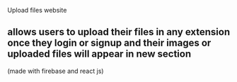 Upload files website
## allows users to upload their files in any extension once they login or signup and their images or uploaded files will appear in new section
(made with firebase and react js)
